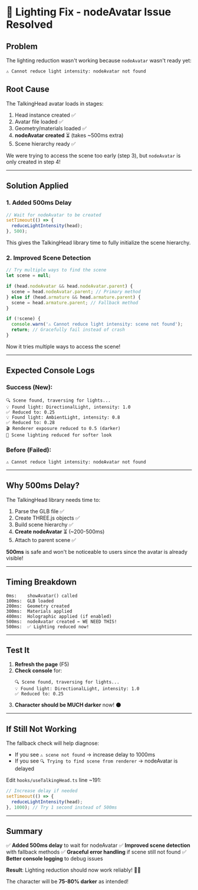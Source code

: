 # 🔧 Lighting Fix - nodeAvatar Issue Resolved

## Problem
The lighting reduction wasn't working because `nodeAvatar` wasn't ready yet:
```
⚠️ Cannot reduce light intensity: nodeAvatar not found
```

## Root Cause
The TalkingHead avatar loads in stages:
1. Head instance created ✅
2. Avatar file loaded ✅
3. Geometry/materials loaded ✅
4. **nodeAvatar created** ⏳ (takes ~500ms extra)
5. Scene hierarchy ready ✅

We were trying to access the scene too early (step 3), but `nodeAvatar` is only created in step 4!

---

## Solution Applied

### 1. **Added 500ms Delay**
```typescript
// Wait for nodeAvatar to be created
setTimeout(() => {
  reduceLightIntensity(head);
}, 500);
```

This gives the TalkingHead library time to fully initialize the scene hierarchy.

### 2. **Improved Scene Detection**
```typescript
// Try multiple ways to find the scene
let scene = null;

if (head.nodeAvatar && head.nodeAvatar.parent) {
  scene = head.nodeAvatar.parent; // Primary method
} else if (head.armature && head.armature.parent) {
  scene = head.armature.parent; // Fallback method
}

if (!scene) {
  console.warn('⚠️ Cannot reduce light intensity: scene not found');
  return; // Gracefully fail instead of crash
}
```

Now it tries multiple ways to access the scene!

---

## Expected Console Logs

### Success (New):
```
🔍 Scene found, traversing for lights...
💡 Found light: DirectionalLight, intensity: 1.0
✅ Reduced to: 0.25
💡 Found light: AmbientLight, intensity: 0.8
✅ Reduced to: 0.28
🎬 Renderer exposure reduced to 0.5 (darker)
🌙 Scene lighting reduced for softer look
```

### Before (Failed):
```
⚠️ Cannot reduce light intensity: nodeAvatar not found
```

---

## Why 500ms Delay?

The TalkingHead library needs time to:
1. Parse the GLB file ✅
2. Create THREE.js objects ✅
3. Build scene hierarchy ✅
4. **Create nodeAvatar** ⏳ (~200-500ms)
5. Attach to parent scene ✅

**500ms** is safe and won't be noticeable to users since the avatar is already visible!

---

## Timing Breakdown

```
0ms:    showAvatar() called
100ms:  GLB loaded
200ms:  Geometry created
300ms:  Materials applied
400ms:  Holographic applied (if enabled)
500ms:  nodeAvatar created ← WE NEED THIS!
500ms:  ✅ Lighting reduced now!
```

---

## Test It

1. **Refresh the page** (F5)
2. **Check console** for:
   ```
   🔍 Scene found, traversing for lights...
   💡 Found light: DirectionalLight, intensity: 1.0
   ✅ Reduced to: 0.25
   ```
3. **Character should be MUCH darker** now! 🌑

---

## If Still Not Working

The fallback check will help diagnose:
- If you see `⚠️ scene not found` → increase delay to 1000ms
- If you see `🔍 Trying to find scene from renderer` → nodeAvatar is delayed

Edit `hooks/useTalkingHead.ts` line ~191:
```typescript
// Increase delay if needed
setTimeout(() => {
  reduceLightIntensity(head);
}, 1000); // Try 1 second instead of 500ms
```

---

## Summary

✅ **Added 500ms delay** to wait for nodeAvatar
✅ **Improved scene detection** with fallback methods
✅ **Graceful error handling** if scene still not found
✅ **Better console logging** to debug issues

**Result**: Lighting reduction should now work reliably! 🌙✨

The character will be **75-80% darker** as intended!

